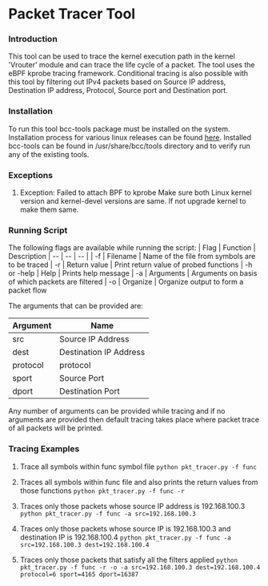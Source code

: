 # Packet Tracer Tool

### Introduction
This tool can be used to trace the kernel execution path in the kernel 'Vrouter' module and can trace the life cycle of a packet. The tool uses the eBPF kprobe tracing framework. Conditional tracing is also possible with this tool by filtering out IPv4 packets based on Source IP address, Destination IP address, Protocol, Source port and Destination port.

### Installation
To run this tool bcc-tools package must be installed on the system. Installation process for various linux releases can be found [here](https://github.com/iovisor/bcc/blob/master/INSTALL.md).
Installed bcc-tools can be found in /usr/share/bcc/tools directory and to verify run any of the existing tools.

### Exceptions
1. Exception: Failed to attach BPF to kprobe
   Make sure both Linux kernel version and kernel-devel versions are same. If not     upgrade kernel to make them same.

### Running Script
The following flags are available while running the script:
| Flag | Function | Description
| -- | -- | -- |
| -f | Filename | Name of the file from symbols are to be traced
| -r | Return value | Print return value of probed functions
| -h or -help | Help | Prints help message
| -a | Arguments | Arguments on basis of which packets are filtered
| -o | Organize | Organize output to form a packet flow

The arguments that can be provided are:

| Argument | Name
|--|--|
| src | Source IP Address
| dest | Destination IP Address
| protocol | protocol
| sport | Source Port
| dport | Destination Port

Any number of arguments can be provided while tracing and if no arguments are provided then default tracing takes place where packet trace of all packets will be printed.

### Tracing Examples
1. Trace all symbols within func symbol file
 `python pkt_tracer.py -f func`

2. Traces all symbols within func file and also prints the return values from those functions
 `python pkt_tracer.py -f func -r`

3. Traces only those packets whose source IP address is 192.168.100.3
`python pkt_tracer.py -f func -a src=192.168.100.3`

4.  Traces only those packets whose source IP is 192.168.100.3 and destination IP is 192.168.100.4
`python pkt_tracer.py -f func -a src=192.168.100.3 dest=192.168.100.4`

5. Traces only those packets that satisfy all the filters applied
`python pkt_tracer.py -f func -r -o -a src=192.168.100.3 dest=192.168.100.4 protocol=6 sport=4165 dport=16387`

